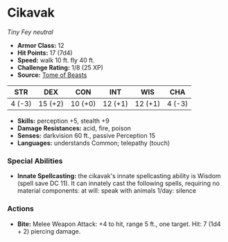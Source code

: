 # Cikavak

*Tiny* *Fey* *neutral*

- **Armor Class:** 12
- **Hit Points:** 17 (7d4)
- **Speed:** walk 10 ft. fly 40 ft.
- **Challenge Rating:** 1/8 (25 XP)
- **Source:** [Tome of Beasts](https://koboldpress.com/kpstore/product/tome-of-beasts-for-5th-edition-print/)

| STR | DEX | CON | INT | WIS | CHA |
| --- | --- | --- | --- | --- | --- |
| 4 (-3) | 15 (+2) | 10 (+0) | 12 (+1) | 12 (+1) | 4 (-3) |

- **Skills:** perception +5, stealth +9
- **Damage Resistances:** acid, fire, poison
- **Senses:** darkvision 60 ft., passive Perception 15
- **Languages:** understands Common; telepathy (touch)
### Special Abilities
- **Innate Spellcasting:** the cikavak's innate spellcasting ability is Wisdom (spell save DC 11). It can innately cast the following spells, requiring no material components:  at will: speak with animals  1/day: silence
### Actions
- **Bite:** Melee Weapon Attack: +4 to hit, range 5 ft., one target. Hit: 7 (1d4 + 2) piercing damage.
